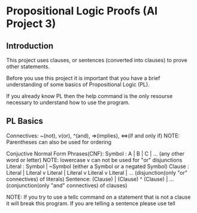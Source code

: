 # Propositional Logic Proofs (AI Project 3)

## Introduction

This project uses clauses, or sentences (converted into clauses) to prove other statements.

Before you use this project it is important that you have a brief understanding of some basics of Propositional Logic (PL).

If you already know PL then the help command is the only resourse necessary to understand how to use the program.

## PL Basics

Connectives: ~(not), v(or), ^(and), =>(implies), <=>(if and only if)
NOTE: Parentheses can also be used for ordering

Conjuctive Normal Form Phrases(CNF):
Symbol  : A | B | C | ... (any other word or letter) NOTE: lowercase v can not be used for "or" disjunctions
Literal : Symbol | ~Symbol (either a Symbol or a negated Symbol)
Clause  : Literal | Literal v Literal | Literal v Literal v Literal | ... (disjunction(only "or" connectives) of literals)
Sentence: (Clause) | (Clause) ^ (Clause) | ... (conjunction(only "and" connectives) of clauses) 

NOTE: If you try to use a tellc command on a statement that is not a clause it will break this program. If you are telling a sentence please use tell

